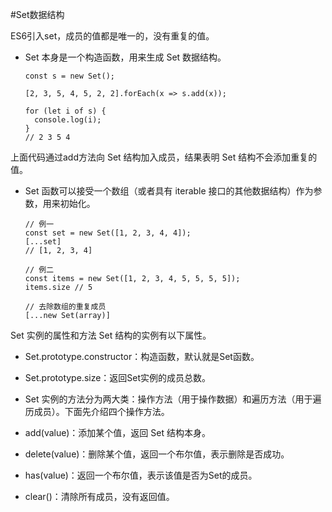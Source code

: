 #Set数据结构

ES6引入set，成员的值都是唯一的，没有重复的值。

* Set 本身是一个构造函数，用来生成 Set 数据结构。

      const s = new Set();

      [2, 3, 5, 4, 5, 2, 2].forEach(x => s.add(x));

      for (let i of s) {
        console.log(i);
      }
      // 2 3 5 4

上面代码通过add方法向 Set 结构加入成员，结果表明 Set 结构不会添加重复的值。

* Set 函数可以接受一个数组（或者具有 iterable 接口的其他数据结构）作为参数，用来初始化。

      // 例一
      const set = new Set([1, 2, 3, 4, 4]);
      [...set]
      // [1, 2, 3, 4]

      // 例二
      const items = new Set([1, 2, 3, 4, 5, 5, 5, 5]);
      items.size // 5

      // 去除数组的重复成员
      [...new Set(array)]

Set 实例的属性和方法
Set 结构的实例有以下属性。

* Set.prototype.constructor：构造函数，默认就是Set函数。
* Set.prototype.size：返回Set实例的成员总数。
* Set 实例的方法分为两大类：操作方法（用于操作数据）和遍历方法（用于遍历成员）。下面先介绍四个操作方法。

* add(value)：添加某个值，返回 Set 结构本身。
* delete(value)：删除某个值，返回一个布尔值，表示删除是否成功。
* has(value)：返回一个布尔值，表示该值是否为Set的成员。
* clear()：清除所有成员，没有返回值。
